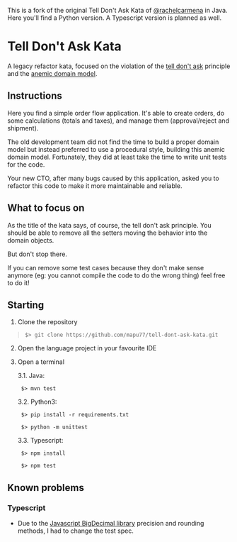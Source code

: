 This is a fork of the original Tell Don't Ask Kata of [@rachelcarmena](https://github.com/rachelcarmena/tell-dont-ask-kata) in Java. 
Here you'll find a Python version. A Typescript version is planned as well. 

# Tell Don't Ask Kata
A legacy refactor kata, focused on the violation of the [tell don't ask](https://pragprog.com/articles/tell-dont-ask) principle and the [anemic domain model](https://martinfowler.com/bliki/AnemicDomainModel.html).

## Instructions
Here you find a simple order flow application. It's able to create orders, do some calculations (totals and taxes), and manage them (approval/reject and shipment).

The old development team did not find the time to build a proper domain model but instead preferred to use a procedural style, building this anemic domain model.
Fortunately, they did at least take the time to write unit tests for the code.

Your new CTO, after many bugs caused by this application, asked you to refactor this code to make it more maintainable and reliable.

## What to focus on
As the title of the kata says, of course, the tell don't ask principle.
You should be able to remove all the setters moving the behavior into the domain objects.

But don't stop there.

If you can remove some test cases because they don't make sense anymore (eg: you cannot compile the code to do the wrong thing) feel free to do it!

## Starting
1. Clone the repository
> `$> git clone https://github.com/mapu77/tell-dont-ask-kata.git`
2. Open the language project in your favourite IDE
3. Open a terminal

     3.1. Java:

     ` $> mvn test`

     3.2. Python3:

     ` $> pip install -r requirements.txt`

     ` $> python -m unittest`

     3.3. Typescript:

     ` $> npm install`

     ` $> npm test`

## Known problems

### Typescript
- Due to the [Javascript BigDecimal library](https://github.com/royNiladri/js-big-decimal) precision and rounding methods, I had to change the test spec.
